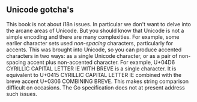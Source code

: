 ## Unicode gotcha's

This book is not about i18n issues. In particular we don't want to delve into the arcane areas of Unicode. But you should know that Unicode is not a simple encoding and there are many complexities. For example, some earlier character sets used *non-spacing* characters, particularly for accents. This was brought into Unicode, so you can produce accented characters in two ways: as a single Unicode character, or as a pair of non-spacing accent plus non-accented character. 
For example, U+04D6 CYRILLIC CAPITAL LETTER IE WITH BREVE is a single character. It is equivalent to U+0415 CYRILLIC CAPITAL LETTER IE combined with the breve accent U+0306 COMBINING BREVE. This makes string comparison difficult on occasions. The Go specification does not at present address such issues. 

